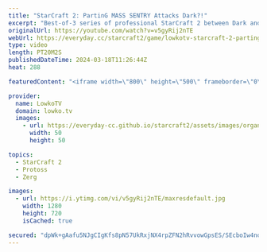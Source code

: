 ```yaml
---
title: "StarCraft 2: PartinG MASS SENTRY Attacks Dark?!"
excerpt: "Best-of-3 series of professional StarCraft 2 between Dark and PartinG. This series was played in the ESL Open Cup for the North American server. In this match of SC2 the Protoss player decides to play old-school strategies versus one of the best Zergs in the world.  Support my work: https://patreon.com/lowkotv"
originalUrl: https://youtube.com/watch?v=v5gyRij2nTE
webUrl: https://everyday.cc/starcraft2/game/lowkotv-starcraft-2-parting-mass-sentry-attacks-dark/
type: video
length: PT20M2S
publishedDateTime: 2024-03-18T11:26:44Z
heat: 288

featuredContent: "<iframe width=\"800\" height=\"500\" frameborder=\"0\" src=\"https://www.youtube.com/embed/v5gyRij2nTE\" allow=\"accelerometer; autoplay; encrypted-media; gyroscope; picture-in-picture\" allowfullscreen></iframe>"

provider:
  name: LowkoTV
  domain: lowko.tv
  images:
    - url: https://everyday-cc.github.io/starcraft2/assets/images/organizations/lowko.tv-50x50.jpg
      width: 50
      height: 50

topics:
  - StarCraft 2
  - Protoss
  - Zerg

images:
  - url: https://i.ytimg.com/vi/v5gyRij2nTE/maxresdefault.jpg
    width: 1280
    height: 720
    isCached: true

secured: "dpWk+gAafu5NJgCIgKfs8pN57UkRxjNX4rpZFN2hRvvowGpsES/SEcboIw4noZo0vPmS9vOW4PfqQWKoGfYUwfn1EIYO22lni1BvwCixrj4dgNNqnZrYfELJWVNlnmCfA4a9cHOF3s0QD93uUSUDEFIVyRU0/qZRKL5LwGr01fGhQcwGHkdQLLoVO1jerrFzQm6XaNiflCLmqlBkkpD9BrhewthsQSbQEjw3lRTErofwTkHCGapmnhqbsIZ1m0NJ4AvAdXivuU7w9hUO6A8MKyTIJbx0SuoYXuT+gTtNL78LD9rwwnIT4M03NwtwW8zmTLrDIp2Q+Dub+9UYuxIGSELzIaHRUZ7IEqfUZpxwYdu8XvcRjtLd1UJLZh/MJ3wmzJP7UNKNFeiMiiIJYFLhdpMReLcum/mNVhMCN1CVqd8=;un8BArOse6eI9MKcaFTrbQ=="
---
```


